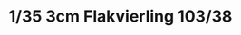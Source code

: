 ---
title: "1/35 3cm Flakvierling 103/38"
price: "TBA" 
desc: "Maketa"
img_path: "/assets/img/DW35004.jpg"
brand: "N/A"
available: false
special_offer: false
new: false
soon: false
cat: "0010000"
subcat: "0011100"
subsubcat: "0N/A"
sifra: "DW35004"
---